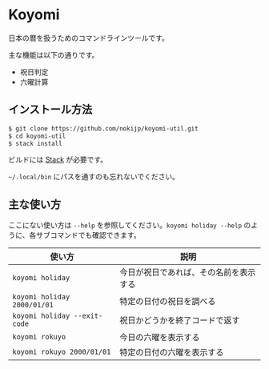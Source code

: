 # Koyomi

日本の暦を扱うためのコマンドラインツールです。

主な機能は以下の通りです。

- 祝日判定
- 六曜計算


## インストール方法

```bash
$ git clone https://github.com/nokijp/koyomi-util.git
$ cd koyomi-util
$ stack install 
```

ビルドには [Stack](https://www.haskellstack.org/) が必要です。

`~/.local/bin` にパスを通すのも忘れないでください。


## 主な使い方

ここにない使い方は `--help` を参照してください。`koyomi holiday --help` のように、各サブコマンドでも確認できます。

| 使い方 | 説明 |
|---|---|
| `koyomi holiday` | 今日が祝日であれば、その名前を表示する |
| `koyomi holiday 2000/01/01` | 特定の日付の祝日を調べる |
| `koyomi holiday --exit-code` | 祝日かどうかを終了コードで返す |
| `koyomi rokuyo` | 今日の六曜を表示する |
| `koyomi rokuyo 2000/01/01` | 特定の日付の六曜を表示する |
